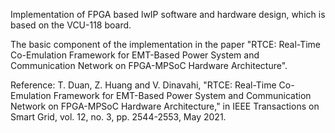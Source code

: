 Implementation of FPGA based lwIP software and hardware design, which is based on the VCU-118 board.

The basic component of the implementation in the paper "RTCE: Real-Time Co-Emulation Framework for EMT-Based Power System and Communication Network on FPGA-MPSoC Hardware Architecture".

Reference: T. Duan, Z. Huang and V. Dinavahi, "RTCE: Real-Time Co-Emulation Framework for EMT-Based Power System and Communication Network on FPGA-MPSoC Hardware Architecture," in IEEE Transactions on Smart Grid, vol. 12, no. 3, pp. 2544-2553, May 2021.
